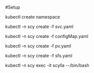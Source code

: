 #Setup 

kubectl create namespace <scy> 

kubectl -n scy create -f svc.yaml

kubectl -n scy create -f configMap.yaml

kubectl -n scy create -f pv.yaml

kubectl -n scy create -f sfs.yaml

kubectl -n scy exec -it scylla --/bin/bash



